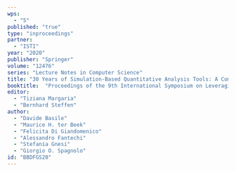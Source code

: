 ```yaml
---
wps: 
  - "5"
published: "true"
type: "inproceedings"
partner: 
  - "ISTI"
year: "2020"
publisher: "Springer"
volume: "12476"
series: "Lecture Notes in Computer Science"
title: "30 Years of Simulation-Based Quantitative Analysis Tools: A Comparison Experiment Between Möbius and Uppaal SMC"
booktitle:  "Proceedings of the 9th International Symposium on Leveraging Applications of Formal Methods, Verification and Validation: Verification Principles (ISoLA 2020), part I"
editor:  
  - "Tiziana Margaria" 
  - "Bernhard Steffen"
author:
  - "Davide Basile" 
  - "Maurice H. ter Beek" 
  - "Felicita Di Giandomenico" 
  - "Alessandro Fantechi" 
  - "Stefania Gnesi" 
  - "Giorgio O. Spagnolo"
id: "BBDFGS20"
---
```

